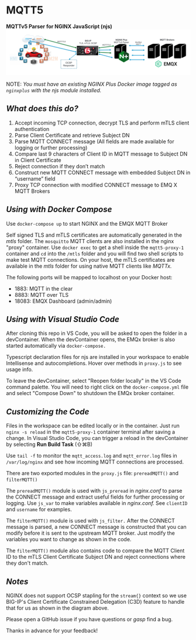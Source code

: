 # MQTT5
**MQTTv5 Parser for NGINX JavaScript (njs)**
![MQTT Diagram](MQTTdiagram.png)

NOTE: *You must have an existing NGINX Plus Docker image tagged as `nginxplus` with the njs module installed.*

*What does this do?*
---
1. Accept incoming TCP connection, decrypt TLS and perform mTLS client authentication
2. Parse Client Certificate and retrieve Subject DN
3. Parse MQTT CONNECT message (All fields are made available for logging or further processing)
4. Compare last 9 characters of Client ID in MQTT message to Subject DN in Client Certificate
5. Reject connection if they don’t match
6. Construct new MQTT CONNECT message with embedded Subject DN in “username” field
7. Proxy TCP connection with modified CONNECT message to EMQ X MQTT Brokers

*Using with Docker Compose*
---

Use `docker-compose up` to start NGINX and the EMQX MQTT Broker

Self signed TLS and mTLS certificates are automatically generated in the *mtls* folder.  The `mosquitto` MQTT clients are also installed in the nginx "proxy" container.  Use `docker exec` to get a shell inside the `mqtt5-proxy-1` container and `cd` into the `/mtls` folder and you will find two shell scripts to make test MQTT connections.  On your host, the mTLS certificates are available in the *mtls* folder for using native MQTT clients like *MQTTx.*

The following ports will be mapped to localhost on your Docker host:

* 1883: MQTT in the clear
* 8883: MQTT over TLS
* 18083: EMQX Dashboard (admin/admin)

*Using with Visual Studio Code*
---

After cloning this repo in VS Code, you will be asked to open the folder in a devContainer.  When the devContainer opens, the EMQx broker is also started automatically via `docker-compose.`

Typescript declaration files for njs are installed in your workspace to enable Intellisense and autocompletions. Hover over methods in `proxy.js` to see usage info.

To leave the devContainer, select "Reopen folder locally" in the VS Code command palette.  You will need to right click on the `docker-compose.yml` file and select "Compose Down" to shutdown the EMQx broker container.

*Customizing the Code*
---

Files in the workspace can be edited locally or in the container.  Just run `nginx -s reload` in the `mqtt5-proxy-1` container terminal after saving a change. In Visual Studio Code, you can trigger a reload in the devContainer by selecting **Run Build Task** (⇧⌘B)

Use `tail -f` to monitor the `mqtt_access.log` and `mqtt_error.log` files in `/var/log/nginx` and see how incoming MQTT connections are processed.

There are two exported modules in the `proxy.js` file: `prereadMQTT()` and `filterMQTT()`

The `prereadMQTT()` module is used with `js_preread` in *nginx.conf* to parse the CONNECT message and extract useful fields for further processing or logging.  Use `js_var` to make variables available in *nginx.conf.*  See `clientID` and `username` for examples.

The `filterMQTT()` module is used with `js_filter.`  After the CONNECT message is parsed, a new CONNECT message is constructed that you can modify before it is sent to the upstream MQTT broker.  Just modify the variables you want to change as shown in the code.

The `filterMQTT()` module also contains code to compare the MQTT Client ID to the mTLS Client Certificate Subject DN and reject connections where they don't match.

*Notes*
---

NGINX does not support OCSP stapling for the `stream{}` context so we use BIG-IP's Client Certificate Constrained Delegation (C3D) feature to handle that for us as shown in the diagram above.

Please open a GitHub issue if you have questions or *gasp* find a bug.

Thanks in advance for your feedback!
